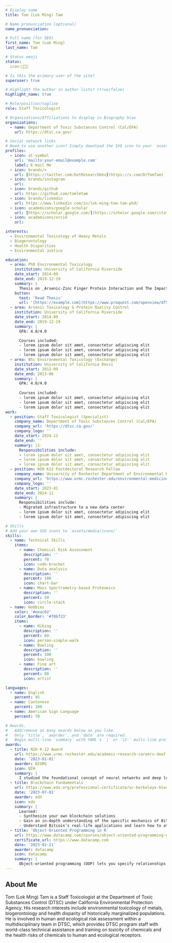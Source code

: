 ```yaml
---
# Display name
title: Tom (Lok Ming) Tam

# Name pronunciation (optional)
name_pronunciation:

# Full name (for SEO)
first_name: Tom (Lok Ming)
last_name: Tam

# Status emoji
status:
  icon:🧑🏻‍🔬

# Is this the primary user of the site?
superuser: true

# Highlight the author in author lists? (true/false)
highlight_name: true

# Role/position/tagline
role: Staff Toxicologist

# Organizations/Affiliations to display in Biography blox
organizations:
  - name: Department of Toxic Substances Control (Cal/EPA) 
    url: https://dtsc.ca.gov/

# Social network links
# Need to use another icon? Simply download the SVG icon to your `assets/media/icons/` folder.
profiles:
  - icon: at-symbol
    url: 'mailto:your-email@example.com'
    label: E-mail Me
  - icon: brands/x
    url: [https://twitter.com/GetResearchDev](https://x.com/DrTomTam)
  - icon: brands/instagram
    url: 
  - icon: brands/github
    url: https://github.com/tomlmtam
  - icon: brands/linkedin
    url: https://www.linkedin.com/in/lok-ming-tom-tam-phd/
  - icon: academicons/google-scholar
    url: [https://scholar.google.com/](https://scholar.google.com/citations?user=cGKdogUAAAAJ&hl=en)
  - icon: academicons/orcid
    url: 

interests:
  - Environmental Toxicology of Heavy Metals
  - Biogerontology
  - Health Disparities
  - Environmental Justice

education:
  - area: PhD Environmental Toxicology
    institution: University of California Riverside
    date_start: 2014-09
    date_end: 2019-12-19
    summary: |
      Thesis on _Arsenic-Zinc Finger Protein Interaction and The Impact of Arsenic Exposure on Protein Quality Control_. Supervised by [Prof Yinsheng Wang]([https://example.com](https://profiles.ucr.edu/app/home/profile/yinsheng)). Presented papers at 10+ local and national conferences with the contributions being published in Chemical Research in Toxicology journal.
    button:
      text: 'Read Thesis'
      url: '[https://example.com](https://www.proquest.com/openview/df58c9100663c815452ca3c586174033/1?pq-origsite=gscholar&cbl=18750&diss=y)'
  - area: Arsenic Toxicology & Protein Quality Control
    institution: University of California Riverside
    date_start: 2014-09
    date_end: 2019-12-19
    summary: |
      GPA: 4.0/4.0

      Courses included:
      - lorem ipsum dolor sit amet, consectetur adipiscing elit
      - lorem ipsum dolor sit amet, consectetur adipiscing elit
      - lorem ipsum dolor sit amet, consectetur adipiscing elit
  - area: BSc Environmental Toxicology (Exchange)
    institution: University of California Davis
    date_start: 2012-09
    date_end: 2013-06
    summary: |
      GPA: 4.0/4.0
      
      Courses included:
      - lorem ipsum dolor sit amet, consectetur adipiscing elit
      - lorem ipsum dolor sit amet, consectetur adipiscing elit
      - lorem ipsum dolor sit amet, consectetur adipiscing elit
work:
  - position: Staff Toxicologist (Specialist)
    company_name: Department of Toxic Substances Control (Cal/EPA)
    company_url: 'https://dtsc.ca.gov/'
    company_logo: ''
    date_start: 2024-12
    date_end: ''
    summary: |2-
      Responsibilities include:
      - lorem ipsum dolor sit amet, consectetur adipiscing elit
      - lorem ipsum dolor sit amet, consectetur adipiscing elit
      - lorem ipsum dolor sit amet, consectetur adipiscing elit
  - position: NIH K12 Postdoctoral Research Fellow
    company_name: University of Rochester Department of Environmental Medicine
    company_url: 'https://www.urmc.rochester.edu/environmental-medicine'
    company_logo: ''
    date_start: 2023-01
    date_end: 2024-11
    summary: |
      Responsibilities include:
      - Migrated infrastructure to a new data center
      - lorem ipsum dolor sit amet, consectetur adipiscing elit
      - lorem ipsum dolor sit amet, consectetur adipiscing elit

# Skills
# Add your own SVG icons to `assets/media/icons/`
skills:
  - name: Technical Skills
    items:
      - name: Chemical Risk Assessment
        description: ''
        percent: 70
        icon: code-bracket
      - name: Data analysis
        description: ''
        percent: 100
        icon: chart-bar
      - name: Mass Spectrometry-based Proteomics
        description: ''
        percent: 50
        icon: circle-stack
  - name: Hobbies
    color: '#eeac02'
    color_border: '#f0bf23'
    items:
      - name: Hiking
        description: ''
        percent: 60
        icon: person-simple-walk
      - name: Bowling
        description: ''
        percent: 100
        icon: bowling
      - name: Fine art
        description: ''
        percent: 80
        icon: artist

languages:
  - name: English
    percent: 95
  - name: Cantonese
    percent: 100
  - name: American Sign Language
    percent: 70

# Awards.
#   Add/remove as many awards below as you like.
#   Only `title`, `awarder`, and `date` are required.
#   Begin multi-line `summary` with YAML's `|` or `|2-` multi-line prefix and indent 2 spaces below.
awards:
  - title: NIH K-12 Award
    url: https://www.urmc.rochester.edu/academic-research-careers-deaf-scholars
    date: '2023-01-01'
    awarder: NIGMS
    icon: NIH
    summary: |
      I studied the foundational concept of neural networks and deep learning. By the end, I was familiar with the significant technological trends driving the rise of deep learning; build, train, and apply fully connected deep neural networks; implement efficient (vectorized) neural networks; identify key parameters in a neural network’s architecture; and apply deep learning to your own applications.
  - title: Blockchain Fundamentals
    url: https://www.edx.org/professional-certificate/uc-berkeleyx-blockchain-fundamentals
    date: '2023-07-01'
    awarder: edX
    icon: edx
    summary: |
      Learned:
      - Synthesize your own blockchain solutions
      - Gain an in-depth understanding of the specific mechanics of Bitcoin
      - Understand Bitcoin’s real-life applications and learn how to attack and destroy Bitcoin, Ethereum, smart contracts and Dapps, and alternatives to Bitcoin’s Proof-of-Work consensus algorithm
  - title: 'Object-Oriented Programming in R'
    url: https://www.datacamp.com/courses/object-oriented-programming-with-s3-and-r6-in-r
    certificate_url: https://www.datacamp.com
    date: '2023-01-21'
    awarder: datacamp
    icon: datacamp
    summary: |
      Object-oriented programming (OOP) lets you specify relationships between functions and the objects that they can act on, helping you manage complexity in your code. This is an intermediate level course, providing an introduction to OOP, using the S3 and R6 systems. S3 is a great day-to-day R programming tool that simplifies some of the functions that you write. R6 is especially useful for industry-specific analyses, working with web APIs, and building GUIs.
---
```


## About Me

Tom (Lok Ming) Tam is a Staff Toxicologist at the Department of Toxic Substances Control (DTSC) under California Environmental Protection Agency. His research interests include environmental toxicology of metals, biogerontology and health disparity of historically marginalized populations. He is involved in human and ecological risk assessment within a multidisciplinary team in DTSC, which provides DTSC program staff with world-class technical assistance and training on toxicity of chemicals and the health risks of chemicals to human and ecological receptors.
